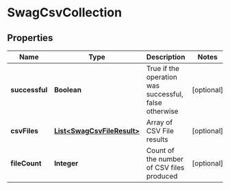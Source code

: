 
# SwagCsvCollection

## Properties
Name | Type | Description | Notes
------------ | ------------- | ------------- | -------------
**successful** | **Boolean** | True if the operation was successful, false otherwise |  [optional]
**csvFiles** | [**List&lt;SwagCsvFileResult&gt;**](SwagCsvFileResult.md) | Array of CSV File results |  [optional]
**fileCount** | **Integer** | Count of the number of CSV files produced |  [optional]



